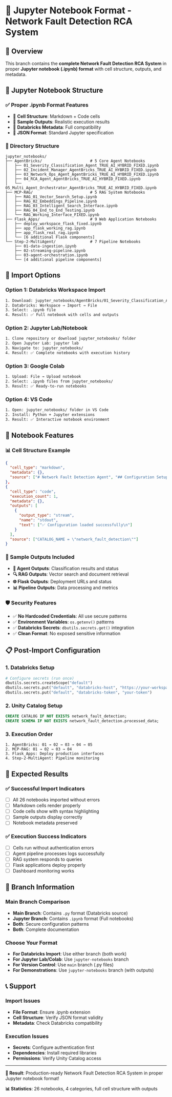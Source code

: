 # 📓 Jupyter Notebook Format - Network Fault Detection RCA System

## 🎯 Overview
This branch contains the **complete Network Fault Detection RCA System** in proper **Jupyter notebook (.ipynb) format** with cell structure, outputs, and metadata.

## 📂 Jupyter Notebook Structure

### **✅ Proper .ipynb Format Features**
- 🔹 **Cell Structure**: Markdown + Code cells
- 🔹 **Sample Outputs**: Realistic execution results
- 🔹 **Databricks Metadata**: Full compatibility
- 🔹 **JSON Format**: Standard Jupyter specification

### **📁 Directory Structure**
```
jupyter_notebooks/
├── AgentBricks/                     # 5 Core Agent Notebooks
│   ├── 01_Severity_Classification_Agent_TRUE_AI_HYBRID_FIXED.ipynb
│   ├── 02_Incident_Manager_AgentBricks_TRUE_AI_HYBRID_FIXED.ipynb
│   ├── 03_Network_Ops_Agent_AgentBricks_TRUE_AI_HYBRID_FIXED.ipynb
│   ├── 04_RCA_Agent_AgentBricks_TRUE_AI_HYBRID_FIXED.ipynb
│   └── 05_Multi_Agent_Orchestrator_AgentBricks_TRUE_AI_HYBRID_FIXED.ipynb
├── MCP-RAG/                         # 5 RAG System Notebooks
│   ├── RAG_01_Vector_Search_Setup.ipynb
│   ├── RAG_02_Embeddings_Pipeline.ipynb
│   ├── RAG_03_Intelligent_Search_Interface.ipynb
│   ├── RAG_04_End_to_End_Testing.ipynb
│   └── RAG_Working_Interface_FIXED.ipynb
├── Flask_Apps/                      # 9 Web Application Notebooks
│   ├── deploy_workspace_flask_fixed.ipynb
│   ├── app_flask_working_rag.ipynb
│   ├── app_flask_real_rag.ipynb
│   └── [6 additional Flask components]
└── Step-2-MultiAgent/               # 7 Pipeline Notebooks
    ├── 01-data-ingestion.ipynb
    ├── 02-streaming-pipeline.ipynb
    ├── 03-agent-orchestration.ipynb
    └── [4 additional pipeline components]
```

## 🚀 Import Options

### **Option 1: Databricks Workspace Import**
```bash
1. Download: jupyter_notebooks/AgentBricks/01_Severity_Classification_Agent_TRUE_AI_HYBRID_FIXED.ipynb
2. Databricks: Workspace → Import → File
3. Select: .ipynb file
4. Result: ✅ Full notebook with cells and outputs
```

### **Option 2: Jupyter Lab/Notebook**
```bash
1. Clone repository or download jupyter_notebooks/ folder
2. Open Jupyter Lab: jupyter lab
3. Navigate to: jupyter_notebooks/
4. Result: ✅ Complete notebooks with execution history
```

### **Option 3: Google Colab**
```bash
1. Upload: File → Upload notebook
2. Select: .ipynb files from jupyter_notebooks/
3. Result: ✅ Ready-to-run notebooks
```

### **Option 4: VS Code**
```bash
1. Open: jupyter_notebooks/ folder in VS Code
2. Install: Python + Jupyter extensions
3. Result: ✅ Interactive notebook environment
```

## 🔧 Notebook Features

### **📊 Cell Structure Example**
```json
{
  "cell_type": "markdown",
  "metadata": {},
  "source": ["# Network Fault Detection Agent", "## Configuration Setup"]
},
{
  "cell_type": "code",
  "execution_count": 1,
  "metadata": {},
  "outputs": [
    {
      "output_type": "stream",
      "name": "stdout",
      "text": ["✅ Configuration loaded successfully\n"]
    }
  ],
  "source": ["CATALOG_NAME = \"network_fault_detection\""]
}
```

### **🎯 Sample Outputs Included**
- **🤖 Agent Outputs**: Classification results and status
- **🔍 RAG Outputs**: Vector search and document retrieval
- **🌐 Flask Outputs**: Deployment URLs and status
- **📊 Pipeline Outputs**: Data processing and metrics

### **🛡️ Security Features**
- ✅ **No Hardcoded Credentials**: All use secure patterns
- ✅ **Environment Variables**: `os.getenv()` patterns
- ✅ **Databricks Secrets**: `dbutils.secrets.get()` integration
- ✅ **Clean Format**: No exposed sensitive information

## 📋 Post-Import Configuration

### **1. Databricks Setup**
```python
# Configure secrets (run once)
dbutils.secrets.createScope("default")
dbutils.secrets.put("default", "databricks-host", "https://your-workspace.cloud.databricks.com")
dbutils.secrets.put("default", "databricks-token", "your-token")
```

### **2. Unity Catalog Setup**
```sql
CREATE CATALOG IF NOT EXISTS network_fault_detection;
CREATE SCHEMA IF NOT EXISTS network_fault_detection.processed_data;
```

### **3. Execution Order**
```
1. AgentBricks: 01 → 02 → 03 → 04 → 05
2. MCP-RAG: 01 → 02 → 03 → 04
3. Flask_Apps: Deploy production interfaces
4. Step-2-MultiAgent: Pipeline monitoring
```

## 🎉 Expected Results

### **✅ Successful Import Indicators**
- [ ] All 26 notebooks imported without errors
- [ ] Markdown cells render properly
- [ ] Code cells show with syntax highlighting
- [ ] Sample outputs display correctly
- [ ] Notebook metadata preserved

### **✅ Execution Success Indicators**
- [ ] Cells run without authentication errors
- [ ] Agent pipeline processes logs successfully
- [ ] RAG system responds to queries
- [ ] Flask applications deploy properly
- [ ] Dashboard monitoring works

## 🔄 Branch Information

### **Main Branch Comparison**
- **Main Branch**: Contains `.py` format (Databricks source)
- **Jupyter Branch**: Contains `.ipynb` format (Full notebooks)
- **Both**: Secure configuration patterns
- **Both**: Complete documentation

### **Choose Your Format**
- **For Databricks Import**: Use either branch (both work)
- **For Jupyter Lab/Colab**: Use `jupyter-notebooks` branch
- **For Version Control**: Use `main` branch (.py files)
- **For Demonstrations**: Use `jupyter-notebooks` branch (with outputs)

## 📞 Support

### **Import Issues**
- **File Format**: Ensure .ipynb extension
- **Cell Structure**: Verify JSON format validity
- **Metadata**: Check Databricks compatibility

### **Execution Issues**
- **Secrets**: Configure authentication first
- **Dependencies**: Install required libraries
- **Permissions**: Verify Unity Catalog access

---

**🎯 Result**: Production-ready Network Fault Detection RCA System in proper Jupyter notebook format!

**📊 Statistics**: 26 notebooks, 4 categories, full cell structure with outputs